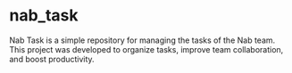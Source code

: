 # nab_task
Nab Task is a simple repository for managing the tasks of the Nab team. This project was developed to organize tasks, improve team collaboration, and boost productivity.
